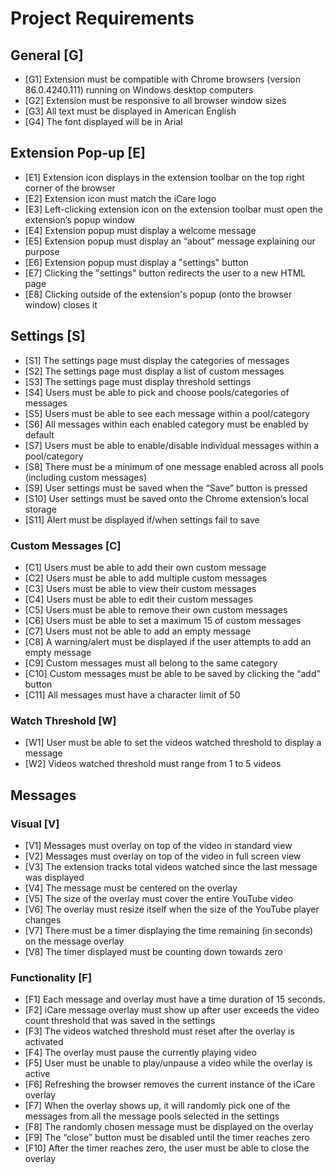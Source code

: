 # Project Requirements

## General [G]
- [G1] Extension must be compatible with Chrome browsers (version 86.0.4240.111) running on Windows desktop computers
- [G2] Extension must be responsive to all browser window sizes
- [G3] All text must be displayed in American English
- [G4] The font displayed will be in Arial

## Extension Pop-up [E]
- [E1] Extension icon displays in the extension toolbar on the top right corner of the browser
- [E2] Extension icon must match the iCare logo
- [E3] Left-clicking extension icon on the extension toolbar must open the extension’s popup window 
- [E4] Extension popup must display a welcome message
- [E5] Extension popup must display an “about” message explaining our purpose 
- [E6] Extension popup must display a "settings" button
- [E7] Clicking the "settings" button redirects the user to a new HTML page
- [E8] Clicking outside of the extension's popup (onto the browser window) closes it

## Settings [S]
- [S1] The settings page must display the categories of messages
- [S2] The settings page must display a list of custom messages
- [S3] The settings page must display threshold settings
- [S4] Users must be able to pick and choose pools/categories of messages
- [S5] Users must be able to see each message within a pool/category
- [S6] All messages within each enabled category must be enabled by default
- [S7] Users must be able to enable/disable individual messages within a pool/category
- [S8] There must be a minimum of one message enabled across all pools (including custom messages)
- [S9] User settings must be saved when the “Save” button is pressed 
- [S10] User settings must be saved onto the Chrome extension’s local storage
- [S11] Alert must be displayed if/when settings fail to save

### Custom Messages [C]
- [C1] Users must be able to add their own custom message
- [C2] Users must be able to add multiple custom messages
- [C3] Users must be able to view their custom messages
- [C4] Users must be able to edit their custom messages
- [C5] Users must be able to remove their own custom messages
- [C6] Users must be able to set a maximum 15 of custom messages
- [C7] Users must not be able to add an empty message
- [C8] A warning/alert must be displayed if the user attempts to add an empty message
- [C9] Custom messages must all belong to the same category
- [C10] Custom messages must be able to be saved by clicking the “add” button
- [C11] All messages must have a character limit of 50

### Watch Threshold [W]
- [W1] User must be able to set the videos watched threshold to display a message
- [W2] Videos watched threshold must range from 1 to 5 videos

## Messages

### Visual [V]
- [V1] Messages must overlay on top of the video in standard view
- [V2] Messages must overlay on top of the video in full screen view
- [V3] The extension tracks total videos watched since the last message was displayed
- [V4] The message must be centered on the overlay
- [V5] The size of the overlay must cover the entire YouTube video
- [V6] The overlay must resize itself when the size of the YouTube player changes
- [V7] There must be a timer displaying the time remaining (in seconds) on the message overlay
- [V8] The timer displayed must be counting down towards zero

### Functionality [F]
- [F1] Each message and overlay must have a time duration of 15 seconds.
- [F2] iCare message overlay must show up after user exceeds the video count threshold that was saved in the settings
- [F3] The videos watched threshold must reset after the overlay is activated
- [F4] The overlay must pause the currently playing video
- [F5] User must be unable to play/unpause a video while the overlay is active
- [F6] Refreshing the browser removes the current instance of the iCare overlay
- [F7] When the overlay shows up, it will randomly pick one of the messages from all the message pools selected in the settings
- [F8] The randomly chosen message must be displayed on the overlay
- [F9] The “close” button must be disabled until the timer reaches zero
- [F10] After the timer reaches zero, the user must be able to close the overlay
